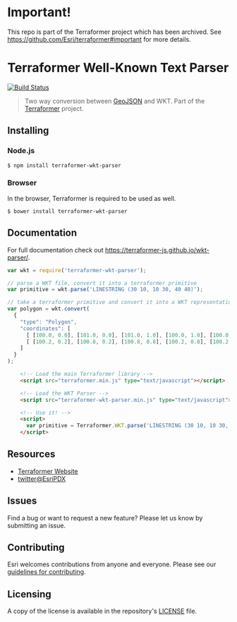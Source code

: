 # Important!

This repo is part of the Terraformer project which has been archived. See https://github.com/Esri/terraformer#important for more details.

# Terraformer Well-Known Text Parser

[![Build Status](https://travis-ci.org/Esri/terraformer-wkt-parser.svg?branch=master)](https://travis-ci.org/Esri/terraformer-wkt-parser)

> Two way conversion between [GeoJSON](http://geojson.org/geojson-spec.html) and WKT. Part of the [Terraformer](https://terraformer-js.github.io/wkt-parser/) project.

## Installing

### Node.js

    $ npm install terraformer-wkt-parser

### Browser

In the browser, Terraformer is required to be used as well.

    $ bower install terraformer-wkt-parser

## Documentation

For full documentation check out https://terraformer-js.github.io/wkt-parser/.

```js
var wkt = require('terraformer-wkt-parser');

// parse a WKT file, convert it into a terraformer primitive
var primitive = wkt.parse('LINESTRING (30 10, 10 30, 40 40)');

// take a terraformer primitive and convert it into a WKT representation
var polygon = wkt.convert(
  {
    "type": "Polygon",
    "coordinates": [
      [ [100.0, 0.0], [101.0, 0.0], [101.0, 1.0], [100.0, 1.0], [100.0, 0.0] ],
      [ [100.2, 0.2], [100.8, 0.2], [100.8, 0.8], [100.2, 0.8], [100.2, 0.2] ]
    ]
  }
);
```

```html
    <!-- Load the main Terraformer library -->
    <script src="terraformer.min.js" type="text/javascript"></script>

    <!-- Load the WKT Parser -->
    <script src="terraformer-wkt-parser.min.js" type="text/javascript"></script>

    <!-- Use it! -->
    <script>
      var primitive = Terraformer.WKT.parse('LINESTRING (30 10, 10 30, 40 40)');
    </script>
```

## Resources

* [Terraformer Website](http://terraformer.io)
* [twitter@EsriPDX](http://twitter.com/esripdx)

## Issues

Find a bug or want to request a new feature?  Please let us know by submitting an issue.

## Contributing

Esri welcomes contributions from anyone and everyone. Please see our [guidelines for contributing](https://github.com/esri/contributing).

## Licensing

A copy of the license is available in the repository's [LICENSE](./LICENSE) file.
